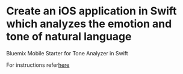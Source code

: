 # Create an iOS application in Swift which analyzes the emotion and tone of natural language

Bluemix Mobile Starter for Tone Analyzer in Swift

For instructions refer[here](https://github.com/ibm-bluemix-mobile-services/starter-tone-analyzer/blob/master/ios_swift/README.md)
